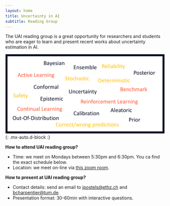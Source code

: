 ```yaml
---
layout: home
title: Uncertainty in AI
subtitle: Reading Group
---
```


The UAI reading group is a great opportunity for researchers and students who are eager to learn and present recent works about uncertainty estimation in AI.

![Keywords](/assets/img/keywords-cropped.png){: .mx-auto.d-block :}

**How to attend UAI reading group?**
- Time: we meet on Mondays between 5:30pm and 6:30pm. You ca find the exact schedule below.
- Location: we meet on-line via [this zoom room](https://ethz.zoom.us/j/65475155742).

**How to present at UAI reading group?**
- Contact details: send an email to jpostels@ethz.ch and bcharpentier@tum.de.
- Presentation format: 30-60min with interactive questions.
